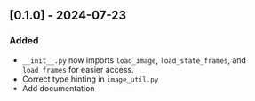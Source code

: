 ## [0.1.0] - 2024-07-23
### Added
- `__init__.py` now imports `load_image`, `load_state_frames`, and `load_frames` for easier access.
- Correct type hinting in `image_util.py`
- Add documentation